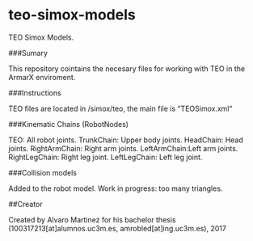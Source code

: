 # teo-simox-models

TEO Simox Models.

###Sumary

This repository cointains the necesary files for working with TEO in the ArmarX enviroment. 

###Instructions

TEO files are located in /simox/teo, the main file is "TEOSimox.xml"

###Kinematic Chains (RobotNodes)

TEO: All robot joints.
TrunkChain: Upper body joints.
HeadChain: Head joints.
RightArmChain: Right arm joints.
LeftArmChain:Left arm joints.
RightLegChain: Right leg joint.
LeftLegChain: Left leg joint.

###Collision models

Added to the robot model.
Work in progress: too many triangles.

##Creator

Created by Alvaro Martinez for his bachelor thesis (100317213[at]alumnos.uc3m.es, amrobled[at]ing.uc3m.es), 2017


